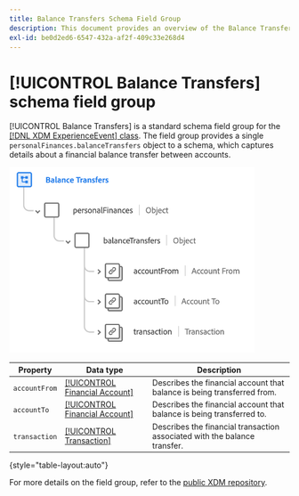 ```yaml
---
title: Balance Transfers Schema Field Group
description: This document provides an overview of the Balance Transfers schema field group.
exl-id: be0d2ed6-6547-432a-af2f-409c33e268d4
---
```

# [!UICONTROL Balance Transfers] schema field group

[!UICONTROL Balance Transfers] is a standard schema field group for the [[!DNL XDM ExperienceEvent] class](../../classes/experienceevent.md). The field group provides a single `personalFinances.balanceTransfers` object to a schema, which captures details about a financial balance transfer between accounts.

![](../../images/field-groups/balance-transfers.png)

| Property | Data type | Description |
| --- | --- | --- |
| `accountFrom` | [[!UICONTROL Financial Account]](../../data-types/financial-account.md) | Describes the financial account that balance is being transferred from. |
| `accountTo` | [[!UICONTROL Financial Account]](../../data-types/financial-account.md) | Describes the financial account that balance is being transferred to. |
| `transaction` | [[!UICONTROL Transaction]](../../data-types/transaction.md) | Describes the financial transaction associated with the balance transfer. |

{style="table-layout:auto"}

For more details on the field group, refer to the [public XDM repository](https://github.com/adobe/xdm/blob/master/docs/reference/fieldgroups/experience-event/industry-verticals/experienceevent-balance-transfers.schema.json).
